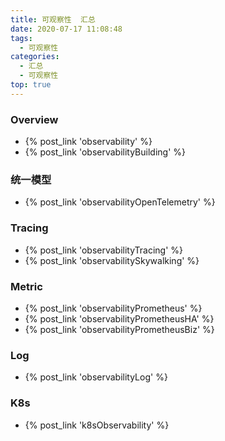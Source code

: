 ```yaml
---
title: 可观察性  汇总
date: 2020-07-17 11:08:48
tags:
  - 可观察性
categories:
  - 汇总
  - 可观察性
top: true  
---
```


<p></p>
<!-- more -->

### Overview
+ {% post_link 'observability' %}
+ {% post_link 'observabilityBuilding' %}

### 统一模型
+ {% post_link 'observabilityOpenTelemetry' %}

### Tracing
+ {% post_link 'observabilityTracing' %}
+ {% post_link 'observabilitySkywalking' %}

### Metric
+ {% post_link 'observabilityPrometheus' %}
+ {% post_link 'observabilityPrometheusHA' %}
+ {% post_link 'observabilityPrometheusBiz' %}

### Log
+ {% post_link 'observabilityLog' %}

### K8s
+ {% post_link 'k8sObservability' %}













